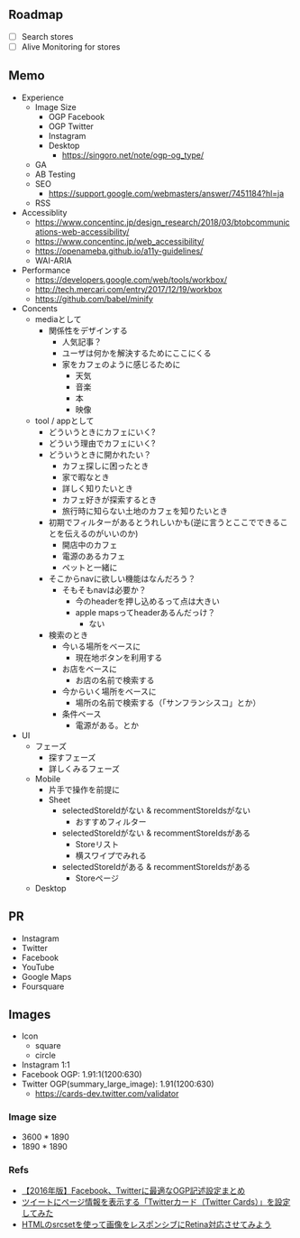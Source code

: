 ## Roadmap

- [ ] Search stores
- [ ] Alive Monitoring for stores

## Memo

- Experience
  - Image Size
    - OGP Facebook
    - OGP Twitter
    - Instagram
    - Desktop
      - https://singoro.net/note/ogp-og_type/
  - GA
  - AB Testing
  - SEO
    - https://support.google.com/webmasters/answer/7451184?hl=ja
  - RSS
- Accessiblity
  - https://www.concentinc.jp/design_research/2018/03/btobcommunications-web-accessibility/
  - https://www.concentinc.jp/web_accessibility/
  - https://openameba.github.io/a11y-guidelines/
  - WAI-ARIA
- Performance
  - https://developers.google.com/web/tools/workbox/
  - http://tech.mercari.com/entry/2017/12/19/workbox
  - https://github.com/babel/minify
- Concents
  - mediaとして
    - 関係性をデザインする
      - 人気記事？
      - ユーザは何かを解決するためにここにくる
      - 家をカフェのように感じるために
        - 天気
        - 音楽
        - 本
        - 映像
  - tool / appとして
    - どういうときにカフェにいく?
    - どういう理由でカフェにいく?
    - どういうときに開かれたい？
      - カフェ探しに困ったとき
      - 家で暇なとき
      - 詳しく知りたいとき
      - カフェ好きが探索するとき
      - 旅行時に知らない土地のカフェを知りたいとき
    - 初期でフィルターがあるとうれしいかも(逆に言うとここでできることを伝えるのがいいのか)
      - 開店中のカフェ
      - 電源のあるカフェ
      - ペットと一緒に
    - そこからnavに欲しい機能はなんだろう？
      - そもそもnavは必要か？
        - 今のheaderを押し込めるって点は大きい
        - apple mapsってheaderあるんだっけ？
          - ない
    - 検索のとき
      - 今いる場所をベースに
        - 現在地ボタンを利用する
      - お店をベースに
        - お店の名前で検索する
      - 今からいく場所をベースに
        - 場所の名前で検索する（「サンフランシスコ」とか）
      - 条件ベース
        - 電源がある。とか
- UI
  - フェーズ
    - 探すフェーズ
    - 詳しくみるフェーズ
  - Mobile
    - 片手で操作を前提に
    - Sheet
      - selectedStoreIdがない & recommentStoreIdsがない
        - おすすめフィルター
      - selectedStoreIdがない & recommentStoreIdsがある
        - Storeリスト
        - 横スワイプでみれる
      - selectedStoreIdがある & recommentStoreIdsがある
        - Storeページ
  - Desktop

## PR

- Instagram
- Twitter
- Facebook
- YouTube
- Google Maps
- Foursquare

## Images

- Icon
  - square
  - circle
- Instagram 1:1
- Facebook OGP: 1.91:1(1200:630)
- Twitter OGP(summary_large_image): 1.91(1200:630)
  - https://cards-dev.twitter.com/validator

### Image size

- 3600 * 1890
- 1890 * 1890

### Refs

- [【2016年版】Facebook、Twitterに最適なOGP記述設定まとめ](https://liginc.co.jp/325552)
- [ツイートにページ情報を表示する「Twitterカード（Twitter Cards）」を設定してみた](https://www.granfairs.com/blog/staff/setting-twitter-cards)
- [HTMLのsrcsetを使って画像をレスポンシブにRetina対応させてみよう](http://kia-king.com/blog/tutorial/responsive-images-with-srcset/)
